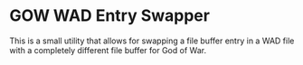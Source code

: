 # GOW WAD Entry Swapper

This is a small utility that allows for swapping a file buffer entry in a WAD file with a completely different file buffer for God of War.

